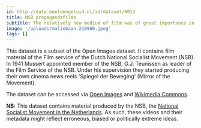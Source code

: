 ```yaml
---
id: http://data.beeldengeluid.nl/id/dataset/0013
title: NSB propagandafilms
subtitle: The relatively new medium of film was of great importance in the propaganda machine of the NSB. This is made clear by the NSB film collection that Beeld en Geluid, in cooperation with Netwerk Oorlogsbronnen, is making available online within the WO2 Open Data Depot project.
image: '/uploads/maliebaan-210960.jpeg'
tags: []
---
```


This dataset is a subset of the Open Images dataset. It contains film material of the Film service of the Dutch National Socialist Movement (NSB). In 1941 Mussert appointed member of the NSB, G.J. Teunissen as leader of the Film Service of the NSB. Under his supervision they started producing their own cinema news reels 'Spiegel der Beweging' (Mirror of the Movement).

The dataset can be accessed via [Open Images](https://openbeelden.nl/media 'Open Images') and [Wikimedia Commons](https://commons.wikimedia.org/wiki/Category:Films_by_Filmdienst_der_NSB 'Category of NSB films on Wikimedia Commons').

**NB:** This dataset contains material produced by the NSB, the [National Socialist Movement in the Netherlands](https://en.wikipedia.org/wiki/en:National_Socialist_Movement_in_the_Netherlands 'w:en:National Socialist Movement in the Netherlands'). As such, these videos and their metadata might reflect erroneous, biased or politically extreme ideas.

